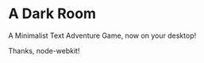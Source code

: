 A Dark Room
=========

A Minimalist Text Adventure Game, now on your desktop!

Thanks, node-webkit!


